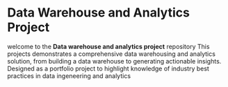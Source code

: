 # Data Warehouse and Analytics Project
welcome to the **Data warehouse and analytics project** repository
This projects demonstrates a comprehensive data warehousing and analytics solution, from building a data warehouse to generating actionable insights. Designed as a portfolio project to highlight knowledge of industry best practices in data ingeneering and analytics
